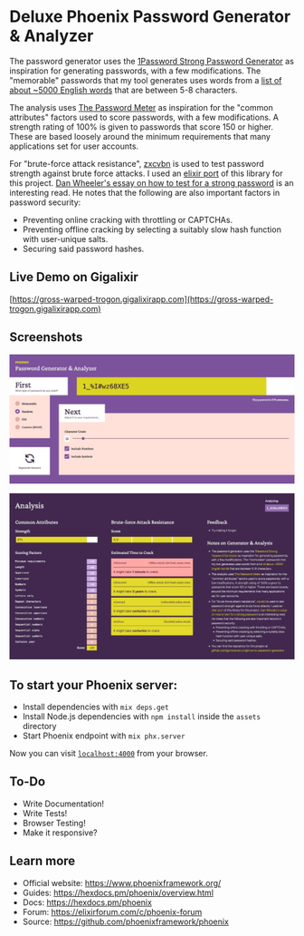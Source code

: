 # Deluxe Phoenix Password Generator & Analyzer

The password generator uses the [1Password Strong Password Generator](https://1password.com/password-generator/) as inspiration for generating passwords, with a few modifications. The "memorable" passwords that my tool generates uses words from a [list of about ~5000 English words](https://github.com/first20hours/google-10000-english/blob/master/google-10000-english-usa-no-swears-medium.txt) that are between 5-8 characters.

The analysis uses [The Password Meter](http://www.passwordmeter.com/) as inspiration for the "common attributes" factors used to score passwords, with a few modifications. A strength rating of 100% is given to passwords that score 150 or higher. These are based loosely around the minimum requirements that many applications set for user accounts.

For "brute-force attack resistance", [zxcvbn](https://github.com/dropbox/zxcvbn) is used to test password strength against brute force attacks. I used an [elixir port](https://github.com/techgaun/zxcvbn-elixir) of this library for this project. [Dan Wheeler's essay on how to test for a strong password](https://dropbox.tech/security/zxcvbn-realistic-password-strength-estimation) is an interesting read. He notes that the following are also important factors in password security:

- Preventing online cracking with throttling or CAPTCHAs.
- Preventing offline cracking by selecting a suitably slow hash function with user-unique salts.
- Securing said password hashes.

## Live Demo on Gigalixir

[https://gross-warped-trogon.gigalixirapp.com](https://gross-warped-trogon.gigalixirapp.com)

## Screenshots

![Password Generator](./screenshot_password_generator.jpg)

![Password Analysis](./screenshot_password_analysis.jpg)

## To start your Phoenix server:

- Install dependencies with `mix deps.get`
- Install Node.js dependencies with `npm install` inside the `assets` directory
- Start Phoenix endpoint with `mix phx.server`

Now you can visit [`localhost:4000`](http://localhost:4000) from your browser.

## To-Do

- Write Documentation!
- Write Tests!
- Browser Testing!
- Make it responsive?

## Learn more

- Official website: https://www.phoenixframework.org/
- Guides: https://hexdocs.pm/phoenix/overview.html
- Docs: https://hexdocs.pm/phoenix
- Forum: https://elixirforum.com/c/phoenix-forum
- Source: https://github.com/phoenixframework/phoenix
